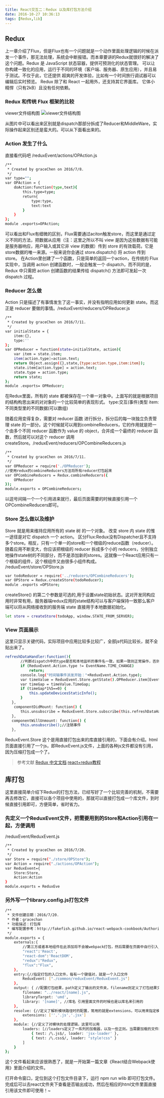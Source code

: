 ```yaml
---
title: React交互二：Redux 以及库打包方法介绍
date: 2016-10-27 10:36:13
tags: [Redux,lib]
---
```



## Redux
上一章介绍了Flux，但是Flux也有一个问题就是一个动作里面处理逻辑的时候在派发一个事件，那无法处理，系统会中断报错。而本章要讲的Redux就很好的解决了这个问题。Redux 是 JavaScript 状态容器，提供可预测化的状态管理。
可以让你构建一致化的应用，运行于不同的环境（客户端、服务器、原生应用），并且易于测试。不仅于此，它还提供 超爽的开发体验，比如有一个时间旅行调试器可以编辑后实时预览。
Redux 除了和 React 一起用外，还支持其它界面库。
它体小精悍（只有2kB）且没有任何依赖。

### Redux 和传统 Flux 框架的比较

viewer文件结构图
![viewer文件结构图](/images/Redux.jpg)

从图片中可以看出来区别就是dispatch那部分拆成了Reducer和MiddleWare，实际操作起来区别还是蛮大的。可以从下面看出来的。

### Action 发生了什么

直接看代码吧 /reduxEvent/actions/OPAction.js

``` bash
/**
 * Created by graceChen on 2016/7/8.
 */
var type="";
var OPAction = {
    doAction:function(type,text){
        this.type=type;
        return{
            type:type,
            text:text
        }
    }
};
module .exports=OPAction;
```

可以看出和Flux有细微的区别，Flux需要通过aciton触发store，而这里是通过定义不同的方法，把数据从应用（注：这里之所以不叫 view 是因为这些数据有可能是服务器响应，用户输入或其它非 view 的数据）传到 store 的有效载荷。它是 store数据的唯一来源。一般来说你会通过 store.dispatch() 将 action 传到 store。
在Action里创建了一个函数，只是简单的返回一个action，在传统的 Flux 实现中，当调用 action 创建函数时，一般会触发一个 dispatch，而不同的是，Redux 中只需把 action 创建函数的结果传给 dispatch() 方法即可发起一次 dispatch 过程。

### Reducer 怎么做
Action 只是描述了有事情发生了这一事实，并没有指明应用如何更新 state。而这正是 reducer 要做的事情。/reduxEvent/reducers/OPReducer.js

``` bash
/**
 * Created by graceChen on 2016/7/11.
 */
var initialState = {
    item:{},
    type:''
};
var OPReducer = function(state=initialState, action){
    var item = state.item;
    item[action.type]=action.text;
    return Object.assign({},state,{type:action.type,item:item});
    state.item[action.type] = action.text;
    state.type = action.type;
    return state;
};
module .exports= OPReducer;
```

在Redux里面，所有的 state 都被保存在一个单一对象中。上面写的就是根据项目的结构构思出来的对对象的一个比较简单的表现形式。
type:交互(事件)类型
item:不同类型里的不同数据(可以数组)

随着应用变得复杂，需要对 reducer 函数 进行拆分，拆分后的每一块独立负责管理 state 的一部分。这个时候就可以用到combineReducers，它的作用就是把一个由多个不同 reducer 函数作为 value 的 object，合并成一个最终的 reducer 函数，然后就可以对这个 reducer 调用 createStore。/reduxEvent/reducers/OPCombineReducers.js

```bash
/**
 * Created by graceChen on 2016/7/11.
 */
var OPReducer = require('./OPReducer');
//使用redux的combineReducers方法将所有reducer打包起来
var OPCombineReducers = Redux.combineReducers({
    OPReducer
});
module.exports = OPCombineReducers;
```
以逗号间隔一个一个引用进来就行，最后页面需要的时候直接引用一个OPCombineReducers即可。

### Store 怎么做以及维护
Store 就是用来维持应用所有的 state 树 的一个对象。 改变 store 内 state 的惟一途径是对它 dispatch 一个 action。
区分Flux:Redux没有Dispatcher且不支持多个store。相反，只有一个单一的store和一个根级的reduce函数（reducer）。随着应用不断变大，你应该把根级的 reducer 拆成多个小的 reducers，分别独立地操作state树的不同部分，而不是添加新的stores。这就像一个React应用只有一个根级的组件，这个根组件又由很多小组件构成。
/reduxEvent/store/OPStore.js

``` bash
var todoReducer = require('../reducers/OPCombineReducers');
var OPStore = Redux.createStore(todoReducer);
module .exports =OPStore;
``` 

createStore() 的第二个参数是可选的,用于设置state初始状态。这对开发同构应用时非常有用，服务器端redux应用的state结构可以与客户端保持一致那么客户端可以将从网络接收到的服务端 state 直接用于本地数据初始化。

``` bash
let store = createStore(todoApp, window.STATE_FROM_SERVER);
```

### View 页面展示
这里只显示关键代码，实际项目中应用比较多比较广，全部js代码比较长，就不全贴出来了。

``` bash
refreshDataHandler:function(){
       //判断dispatch中的type是否和本地监听的事件名一致，如果一致则正常操作，否则不操作。
       if (ReduxEvent.Action.type != EventName.TIME_CHANGE)
           return;
       console.log("时间轴事件派发开始："+ReduxEvent.Action.type);
       var timeValue = ReduxEvent.Store.getState().OPReducer.item[EventName.TIME_CHANGE];
       var timeGap = timeValue.TimeGap;
       if (timeGap*1%5==0) {
           this.updateDevicesStaticInfo();
       }
   },
	componentDidMount: function() {
       this.unsubscribe = ReduxEvent.Store.subscribe(this.refreshDataHandler);//注册监听事件 以及返回注销方法
   },
   componentWillUnmount: function() {
       this.unsubscribe();//注销事件
   },
```

ReduxEvent.Store 这个是用直接打包出来的库直接引用的，下面会有介绍。html页面直接引用了一个js，即ReduxEvent.js文件，上面的各种js文件都没有引用，因为压缩打包成一个了。

> 参考文献
[Redux 中文文档](http://cn.redux.js.org/index.html)
[react+redux教程](http://www.cnblogs.com/lewis617/p/5145073.html)

## 库打包
这里直接简单介绍下Redux的打包方法，已经写好了一个比较完善的机制，不需要再去修改它，直接可以各个项目中使用的，那就可以直接打包成一个库文件，到时候直接引用即可，方便简单，省时省力。

### 先定义一个ReduxEvent文件，把需要用到的Store和Action引用在一起，方便调用

/reduxEvent/ReduxEvent.js

``` bash
/**
 * Created by graceChen on 2016/7/20.
 */
var Store = require("./store/OPStore");
var Action = require("./actions/OPAction");
var ReduxEvent={
    Store:Store,
    Action:Action
}
module.exports = ReduxEve
```

### 另外写一个library.config.js打包文件

``` bash
/**
 * 文件创建日期：2016/7/20.
 * 作者：gracechan
 * 功能描述：打包库
 * 编写配置参考：http://fakefish.github.io/react-webpack-cookbook/Authoring-libraries.html
 */
module.exports = {
    externals:{
        //第三方或者本地组件在此添加将不会被webpack打包，然后需要在页面中自行引入js库
        "react":'React',
        "react-dom":'ReactDOM',
        "redux":"Redux",
        "flux":"Flux",
    },
    entry:{//指定打包的入口文件，每有一个键值对，就是一个入口文件
        ReduxEvent: ["./common/reduxEvent/ReduxEvent.js"]
    },
    output: { //配置打包结果，path定义了输出的文件夹，filename则定义了打包结果文件的名称
        filename: "../react/[name].js",
        libraryTarget: 'umd',
        library: '[name]', //库名 引用里面文件的时候也是以库名来引用的
    },
    resolve: {//定义了解析模块路径时的配置，常用的就是extensions，可以用来指定模块的后缀，这样在引入模块时就不需要写后缀了，会自动补全
        extensions: ['','.js','.jsx']
    },
    module: {//定义了对模块的处理逻辑，这里可以用
        loaders: [//loaders定义了一系列的加载器，以及一些正则。当需要加载的文件匹配test的正则时，就会调用后面的loader对文件进行处理，这正是webpack强大的原因。
            { test: /\.js$/, loader: 'jsx-loader' },
            { test: /\.css$/, loader: "style!css" }
        ]
    }
};
```
这个文件看起来应该很熟悉了，就是一开始第一篇文章《React结合Webpack使用》里面介绍的文件。

打开命令窗口，定位到这个打包文件目录下，运行 npm run wlib 即可打包文件。完成后可以去react文件夹下查看是否输出成功，然后在相应的html文件里面直接引用该文件即可使用！~